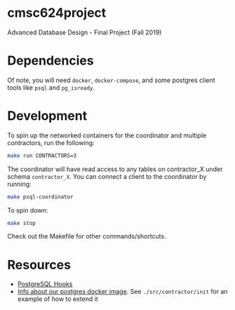# cmsc624project
Advanced Database Design - Final Project (Fall 2019)

# Dependencies
Of note, you will need `docker`, `docker-compose`, and some postgres client tools like `psql` and `pg_isready`.

# Development
To spin up the networked containers for the coordinator and multiple contractors, run the following:
```bash
make run CONTRACTORS=3
```
The coordinator will have read access to any tables on contractor_X under schema `contractor_X`. You can connect a client to the coordinator by running:
```bash
make psql-coordinator
```
To spin down:
```bash
make stop
```

Check out the Makefile for other commands/shortcuts.

# Resources
- [PostgreSQL Hooks](https://github.com/AmatanHead/psql-hooks/blob/master/Detailed.md)
- [Info about our postgres docker image](https://hub.docker.com/r/centos/postgresql-10-centos7). See `./src/contractor/init` for an example of how to extend it